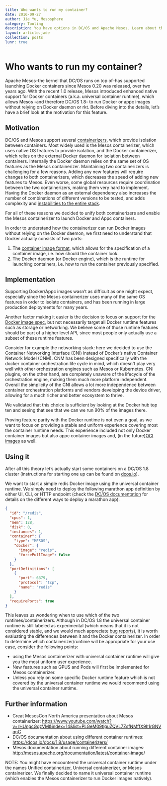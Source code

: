 ```yaml
---
title: Who wants to run my container?
date: 2016-09-27
author: Jie Yu, Mesosphere
category: Tooling
description: You have options in DC/OS and Apache Mesos. Learn about the universal container runtime, the rationalle for building it, and what lies ahead.
layout: article.jade
collection: posts
lunr: true
---
```


# Who wants to run my container?
Apache Mesos–the kernel that DC/OS runs on top of–has supported launching Docker containers since Mesos 0.20 was released, over two years ago. With the recent 1.0 release, Mesos introduced enhanced native support for Docker containers (a.k.a. universal container runtime), which allows Mesos -and therefore DC/OS 1.8- to run Docker or appc images without relying on Docker daemon or rkt. Before diving into the details, let’s have a brief look at the motivation for this feature.

## Motivation
DC/OS and Mesos support several [containerizers](https://github.com/apache/mesos/blob/master/docs/containerizer.md), which provide isolation between containers. Most widely used is the Mesos containerizer, which uses native OS features to provide isolation, and the Docker containerizer, which relies on the external Docker daemon  for isolation between containers. Internally the Docker daemon relies on the same set of OS features as the Mesos containerizer.
Maintaining two containerizers is challenging for a few reasons. Adding any new features will require changes to both containerizers, which decreases the speed of adding new features to Mesos. Even worse, some global resources require coordination between the two containerizers, making them very hard to implement. Having the Docker daemon as an external dependency also increases the number of combinations of different versions to be tested, and adds complexity and [instabilities to the entire stack](http://blog.goodstuff.im/docker_not_prime_time).

For all of these reasons we decided to unify both containerizers and enable the Mesos containerizer to launch Docker and Appc containers.

In order to understand how the containerizer can run Docker images without relying on the Docker daemon, we first need to understand that Docker actually consists of two parts:
1. The [container image format]( https://github.com/docker/docker/blob/master/image/spec/v1.md), which allows for the specification of a container image, i.e. how should the container look.
2. The Docker daemon (or Docker engine), which is the runtime for launching containers, i.e. how to run the container previously specified.


## Implementation
Supporting Docker/Appc images wasn’t as difficult as one might expect, especially since the Mesos containerizer uses many of the same OS features in order to isolate containers, and has been running in large production deployments for many years.

Another factor making it easier is the decision to focus on support for the [Docker image spec](https://github.com/docker/docker/blob/master/image/spec/v1.md), but not necessarily  target all Docker runtime features such as storage or networking. We believe some of those runtime features should be part of a higher level API, since most people only actually use a subset of these runtime features.

Consider for example the networking stack: here we decided to use the Container Networking Interface (CNI) instead of Docker’s native Container Network Model (CNM). CNM has been designed specifically with the docker container orchestration life cycle in mind, which doesn't play very well with other orchestration engines such as Mesos or Kubernetes. CNI plugins, on the other hand, are completely unaware of the lifecycle of the orchestration engine, making them much more platform independent. Overall the simplicity of the CNI allows a lot more independence between container orchestration platforms and vendors developing the device driver, allowing for a much richer and better ecosystem to thrive.

We validated that this choice is sufficient by looking at the Docker hub top ten and seeing that see that we can we run 90% of the images there.

Proving feature parity with the Docker runtime is not even a goal, as we want to focus on providing a stable and uniform experience covering most the container runtime needs.
This experience included not only Docker container images but also appc container images and, (in the future)[OCI images](https://issues.apache.org/jira/browse/MESOS-5011) as well.


## Using it
After all this theory let’s actually start some containers on a DC/OS 1.8 cluster (instructions for starting one up can be found on [dcos.io](https://dcos.io/docs/1.8/administration/installing/)).

We want to start a simple redis Docker image using the universal container runtime.
We simply need to deploy the following marathon app definition by either UI, CLI, or HTTP endpoint (check the [DC/OS documentation](https://dcos.io/docs/1.8/usage/) for details on the different ways to deploy a marathon app).

```json
{
  "id": "/redis",
  "cpus": 1,
  "mem": 128,
  "disk": 0,
  "instances": 1,
  "container": {
    "type": "MESOS",
    "docker": {
      "image": "redis",
      "forcePullImage": false
    }
  },
  "portDefinitions": [
    {
      "port": 6379,
      "protocol": "tcp",
      "name": "redis"
    }
  ],
  "requirePorts": true
}
```

This leaves us wondering when to use which of the two runtimes/containerizers. Although in DC/OS 1.8 the universal container runtime is still labeled as experimental (which means that it is not considered stable, and we would much appreciate [bug reports](https://dcosjira.atlassian.net/secure/Dashboard.jspa)), it is worth evaluating the differences between it and the Docker containerizer. In order to determine which containerizer/runtime will be appropriate for your use case, consider the following points:
* using the Mesos containerizer with universal container runtime will give you the most uniform user experience.
* New features such as GPUS and Pods will first be implemented for Mesos containerizer.
* Unless you rely on some specific Docker runtime feature which is not covered by the universal container runtime we would recommend using the universal container runtime.

## Further information
* Great MesosCon North America presentation about Mesos containerizer:
https://www.youtube.com/watch?v=rHUngcGgzVM&index=14&list=PLGeM09tlguZQVL7ZsfNMffX9h1rGNVqnC
* DC/OS documentation about using different container runtimes:
https://dcos.io/docs/1.8/usage/containerizers/
* Mesos documentation about running different container images:
http://mesos.apache.org/documentation/latest/container-image/

NOTE: You might have encountered the universal container runtime under the names Unified containerizer, Universal containerizer, or Mesos containerizer. We finally decided to name it universal container runtime (which enables the Mesos containerizer to run Docker images natively).

